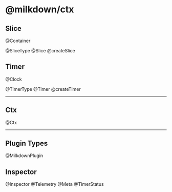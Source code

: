 # @milkdown/ctx

## Slice

@Container

@SliceType
@Slice
@createSlice

## Timer

@Clock

@TimerType
@Timer
@createTimer

---

## Ctx

@Ctx

---

## Plugin Types

@MilkdownPlugin

## Inspector

@Inspector
@Telemetry
@Meta
@TimerStatus
